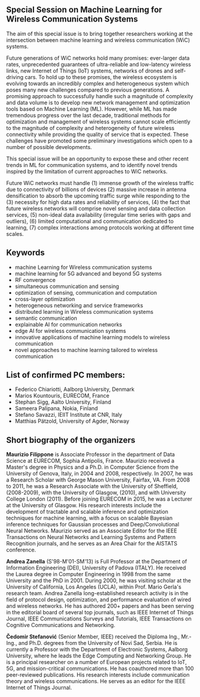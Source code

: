 ## Special Session on Machine Learning for Wireless Communication Systems

The aim of this special issue is to bring together researchers working at the intersection between machine learning and wireless communication (WiC) systems.

Future generations of WiC networks hold many promises: ever-larger data rates, unprecedented guarantees of ultra-reliable and low-latency wireless links, new Internet of Things (IoT) systems, networks of drones and self-driving cars. To hold up to these promises, the wireless ecosystem is evolving towards an incredibly complex and heterogeneous system which poses many new challenges compared to previous generations. A promising approach to successfully handle such a magnitude of complexity and data volume is to develop new network management and optimization tools based on Machine Learning (ML). However, while ML has made tremendous progress over the last decade, traditional methods for optimization and management of wireless systems cannot scale efficiently to the magnitude of complexity and heterogeneity of future wireless connectivity while providing the quality of service that is expected. These challenges have promoted some preliminary investigations which open to a number of possible developments.

This special issue will be an opportunity to expose these and other recent trends in ML for communication systems, and to identify novel trends inspired by the limitation of current approaches to WiC networks.

Future WiC networks must handle (1) immense growth of the wireless traffic due to connectivity of billions of devices (2) massive increase in antenna densification to absorb the upcoming traffic surge while responding to the (3) necessity for high data rates and reliability of services, (4) the fact that future wireless networks will comprise novel sensing and data collection services, (5) non-ideal data availability (irregular time series with gaps and outliers), (6) limited computational and communication dedicated to learning, (7) complex interactions among protocols working at different time scales.



## Keywords

- machine Learning for Wireless communication systems
- machine learning for 5G advanced and beyond 5G systems
- RF convergence
- simultaneous communication and sensing
- optimization of sensing, communication and computation 
- cross-layer optimization
- heterogeneous networking and service frameworks 
- distributed learning in Wireless communication systems 
- semantic communication
- explainable AI for communication networks 
- edge AI for wireless communication systems 
- innovative applications of machine learning models to wireless communication 
- novel approaches to machine learning tailored to wireless communication


## List of confirmed PC members: 

- Federico Chiariotti, Aalborg University, Denmark
- Marios Kountouris, EURECOM, France
- Stephan Sigg, Aalto University, Finland
- Sameera Palipana, Nokia, Finland
- Stefano Savazzi, IEIIT Institute at CNR, Italy
- Matthias Pätzold, University of Agder, Norway


## Short biography of the organizers

**Maurizio Filippone** is Associate Professor in the department of Data Science at EURECOM, Sophia Antipolis, France. Maurizio received a Master's degree in Physics and a Ph.D. in Computer Science from the University of Genova, Italy, in 2004 and 2008, respectively. In 2007, he was a Research Scholar with George Mason University, Fairfax, VA. From 2008 to 2011, he was a Research Associate with the University of Sheffield, (2008-2009), with the University of Glasgow, (2010), and with University College London (2011). Before joining EURECOM in 2015, he was a Lecturer at the University of Glasgow. His research interests include the development of tractable and scalable inference and optimization techniques for machine learning, with a focus on scalable Bayesian inference techniques for Gaussian processes and Deep/Convolutional Neural Networks. Maurizio served as an Associate Editor for the IEEE Transactions on Neural Networks and Learning Systems and Pattern Recognition journals, and he serves as an Area Chair for the AISTATS conference. 

**Andrea Zanella** (S'98-M'01-SM'13) is Full Professor at the Department of Information Engineering (DEI), University of Padova (ITALY). He received the Laurea degree in Computer Engineering in 1998 from the same University and the PhD in 2001. During 2000, he was visiting scholar at the University of California, Los Angeles (UCLA), within Prof. Mario Gerla's research team. Andrea Zanella long-established research activity is in the field of protocol design, optimization, and performance evaluation of wired and wireless networks. He has authored 200+ papers and has been serving in the editorial board of several top journals, such as IEEE Internet of Things Journal, IEEE Communications Surveys and Tutorials, IEEE Transactions on Cognitive Communications and Networking.

**Čedomir Stefanović** (Senior Member, IEEE) received the Diploma Ing., Mr.-Ing., and Ph.D. degrees from the University of Novi Sad, Serbia. He is currently a Professor with the Department of Electronic Systems, Aalborg University, where he leads the Edge Computing and Networking Group. He is a principal researcher on a number of European projects related to IoT, 5G, and mission-critical communications. He has coauthored more than 100 peer-reviewed publications. His research interests include communication theory and wireless communications. He serves as an editor for the IEEE Internet of Things Journal.

